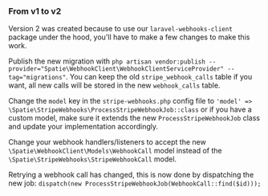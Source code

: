 
### From v1 to v2

Version 2 was created because to use our `laravel-webhooks-client` package under the hood, you'll have to make a few changes to make this work.

Publish the new migration with `php artisan vendor:publish --provider="Spatie\WebhookClient\WebhookClientServiceProvider" --tag="migrations"`. You can keep the old `stripe_webhook_calls` table if you want, all new calls will be stored in the new `webhook_calls` table.

Change the `model` key in the `stripe-webhooks.php` config file to `'model' => \Spatie\StripeWebhooks\ProcessStripeWebhookJob::class` or if you have a custom model, make sure it extends the new `ProcessStripeWebhookJob` class and update your implementation accordingly.

Change your webhook handlers/listeners to accept the new `\Spatie\WebhookClient\Models\WebhookCall` model instead of the `\Spatie\StripeWebhooks\StripeWebhookCall` model.

Retrying a webhook call has changed, this is now done by dispatching the new job: `dispatch(new ProcessStripeWebhookJob(WebhookCall::find($id)));`
